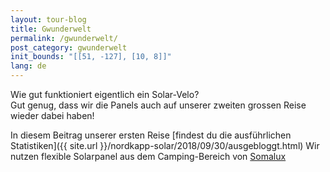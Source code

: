 ```yaml
---
layout: tour-blog
title: Gwunderwelt
permalink: /gwunderwelt/
post_category: gwunderwelt
init_bounds: "[[51, -127], [10, 8]]"
lang: de
---
```


Wie gut funktioniert eigentlich ein Solar-Velo?  
Gut genug, dass wir die Panels auch auf unserer zweiten grossen Reise wieder dabei haben!

In diesem Beitrag unserer ersten Reise [findest du die ausführlichen Statistiken]({{ site.url }}/nordkapp-solar/2018/09/30/ausgebloggt.html)
Wir nutzen flexible Solarpanel aus dem Camping-Bereich von [Somalux](https://www.somalux.ch/)